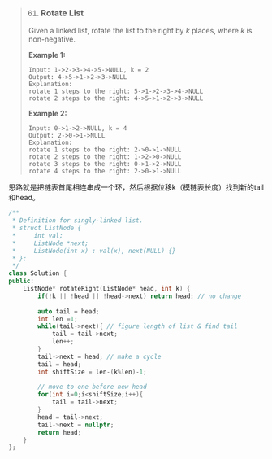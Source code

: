 > 61. ### Rotate List
>
> Given a linked list, rotate the list to the right by *k* places, where *k* is non-negative.
>
> **Example 1:**
>
> ```
> Input: 1->2->3->4->5->NULL, k = 2
> Output: 4->5->1->2->3->NULL
> Explanation:
> rotate 1 steps to the right: 5->1->2->3->4->NULL
> rotate 2 steps to the right: 4->5->1->2->3->NULL
> ```
>
> **Example 2:**
>
> ```
> Input: 0->1->2->NULL, k = 4
> Output: 2->0->1->NULL
> Explanation:
> rotate 1 steps to the right: 2->0->1->NULL
> rotate 2 steps to the right: 1->2->0->NULL
> rotate 3 steps to the right: 0->1->2->NULL
> rotate 4 steps to the right: 2->0->1->NULL
> ```

思路就是把链表首尾相连串成一个环，然后根据位移k（模链表长度）找到新的tail和head。

```cpp
/**
 * Definition for singly-linked list.
 * struct ListNode {
 *     int val;
 *     ListNode *next;
 *     ListNode(int x) : val(x), next(NULL) {}
 * };
 */
class Solution {
public:
    ListNode* rotateRight(ListNode* head, int k) {
        if(!k || !head || !head->next) return head; // no change
                                    
        auto tail = head;
        int len =1;
        while(tail->next){ // figure length of list & find tail
            tail = tail->next;
            len++;
        }
        tail->next = head; // make a cycle
        tail = head;
        int shiftSize = len-(k%len)-1;
        
        // move to one before new head
        for(int i=0;i<shiftSize;i++){
            tail = tail->next;
        }
        head = tail->next;
        tail->next = nullptr;
        return head;
    }
};
```

